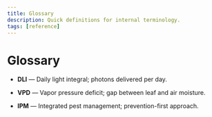 ```yaml
---
title: Glossary
description: Quick definitions for internal terminology.
tags: [reference]
---
```


# Glossary

- **DLI** — Daily light integral; photons delivered per day.

- **VPD** — Vapor pressure deficit; gap between leaf and air moisture.

- **IPM** — Integrated pest management; prevention-first approach.
